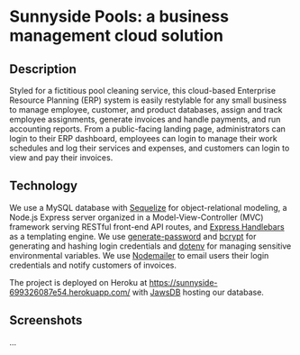 # Sunnyside Pools: a business management cloud solution

## Description

Styled for a fictitious pool cleaning service, this cloud-based Enterprise Resource Planning (ERP) system is easily restylable for any small business to manage employee, customer, and product databases, assign and track employee assignments, generate invoices and handle payments, and run accounting reports. From a public-facing landing page, administrators can login to their ERP dashboard, employees can login to manage their work schedules and log their services and expenses, and customers can login to view and pay their invoices.

## Technology

We use a MySQL database with [Sequelize](https://www.npmjs.com/package/sequelize) for object-relational modeling, a Node.js Express server organized in a Model-View-Controller (MVC) framework serving RESTful front-end API routes, and [Express Handlebars](https://www.npmjs.com/package/express-handlebars) as a templating engine. We use [generate-password](https://www.npmjs.com/package/generate-password) and [bcrypt](https://www.npmjs.com/package/bcrypt) for generating and hashing login credentials and [dotenv](https://www.npmjs.com/package/dotenv) for managing sensitive environmental variables. We use [Nodemailer](https://www.npmjs.com/package/nodemailer) to email users their login credentials and notify customers of invoices. 

The project is deployed on Heroku at https://sunnyside-699326087e54.herokuapp.com/ with [JawsDB](https://devcenter.heroku.com/articles/jawsdb) hosting our database.

## Screenshots

...